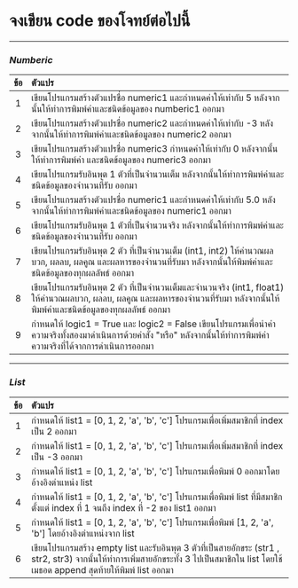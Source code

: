 # **จงเขียน code ของโจทย์ต่อไปนี้**
---
### ***Numberic***
| ข้อ | ตัวแปร |
| :-: | :----- |
|1| เขียนโปรแกรมสร้างตัวแปรชื่อ numeric1 และกำหนดค่าให้เท่ากับ 5 หลังจากนั้นให้ทำการพิมพ์ค่าและชนิดข้อมูลของ numberic1 ออกมา |
|2| เขียนโปรแกรมสร้างตัวแปรชื่อ numeric2 และกำหนดค่าให้เท่ากับ -3 หลังจากนั้นให้ทำการพิมพ์ค่าและชนิดข้อมูลของ numeric2 ออกมา |
|3| เขียนโปรแกรมสร้างตัวแปรชื่อ numeric3 กำหนดค่าให้เท่ากับ 0 หลังจากนั้นให้ทำการพิมพ์ค่า และชนิดข้อมูลของ numeric3 ออกมา |
|4| เขียนโปรแกรมรับอินพุต 1 ตัวที่เป็นจำนวนเต็ม หลังจากนั้นให้ทำการพิมพ์ค่าและชนิดข้อมูลของจำนวนที่รับ ออกมา |
|5| เขียนโปรแกรมสร้างตัวแปรชื่อ numeric1 และกำหนดค่าให้เท่ากับ 5.0 หลังจากนั้นให้ทำการพิมพ์ค่าและชนิดข้อมูลของ numeric1 ออกมา |
|6| เขียนโปรแกรมรับอินพุต 1 ตัวที่เป็นจำนวนจริง หลังจากนั้นให้ทำการพิมพ์ค่าและชนิดข้อมูลของจำนวนที่รับ ออกมา |
|7| เขียนโปรแกรมรับอินพุต 2 ตัว ที่เป็นจำนวนเต็ม (int1, int2) ให้คำนวณผลบวก, ผลลบ, ผลคูณ และผลหารของจำนวนที่รับมา หลังจากนั้นให้พิมพ์ค่าและชนิดข้อมูลของทุกผลลัพธ์ ออกมา|
|8| เขียนโปรแกรมรับอินพุต 2 ตัว ที่เป็นจำนวนเต็มและจำนวนจริง (int1, float1) ให้คำนวณผลบวก, ผลลบ, ผลคูณ และผลหารของจำนวนที่รับมา หลังจากนั้นให้พิมพ์ค่าและชนิดข้อมูลของทุกผลลัพธ์ ออกมา |
|9| กำหนดให้ logic1 = True และ logic2 = False เขียนโปรแกรมเพื่อนำค่าความจริงทั้งสองมาดำเนินการด้วยคำสั่ง "หรือ" หลังจากนั้นให้ทำการพิมพ์ค่าความจริงที่ได้จากการดำเนินการออกมา |
---
### ***List***
| ข้อ | ตัวแปร |
| :-: | :----- |
|1| กำหนดให้ list1 = [0, 1, 2, 'a', 'b', 'c'] โปรแกรมเพื่อเพิ่มสมาชิกที่ index เป็น 2 ออกมา |
|2| กำหนดให้ list1 = [0, 1, 2, 'a', 'b', 'c'] โปรแกรมเพื่อเพิ่มสมาชิกที่ index เป็น -3 ออกมา |
|3| กำหนดให้ list1 = [0, 1, 2, 'a', 'b', 'c'] โปรแกรมเพื่อพิมพ์ 0 ออกมาโดยอ้างอิงตำแหน่ง list |
|4| กำหนดให้ list1 = [0, 1, 2, 'a', 'b', 'c'] โปรแกรมเพื่อพิมพ์ list ที่มีสมาชิกตั้งแต่ index ที่ 1 จนถึง index ที่ -2 ของ list1 ออกมา |
|5| กำหนดให้ list1 = [0, 1, 2, 'a', 'b', 'c'] โปรแกรมเพื่อพิมพ์ [1, 2, 'a', 'b'] โดยอ้างอิงตำแหน่งจาก list |
|6| เขียนโปรแกรมสร้าง empty list และรับอินพุต 3 ตัวที่เป็นสายอักขระ (str1 , str2, str3) จากนั้นให้ทำการเพิ่มสายอักขระทั้ง 3 ไปเป็นสมาชิกใน list โดยใช้เมธอด append สุดท้ายให้พิมพ์ list ออกมา|
